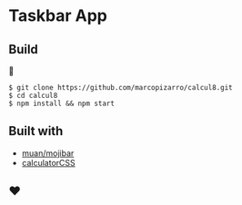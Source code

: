 # Taskbar App

<!---
## Install

#### :triangular_flag_on_post: Download and drag

[Download the latest version for Mac on the releases page](https://github.com/marcopizarro/taskbarapp/releases) (and drag into your apps folder.)



#### :triangular_flag_on_post: Launch Mojibar

Go into your apps folder and select Mojibar (Mac shortcut: use command-space bar, then type Mojibar in the spotlight search field). Mojibar will display in the menubar at the top right corner of your screen.

## Usage

<kbd>control + shift + space</kbd><br>
Open app.

<kbd>command + ,</kbd><br>
Open preference (while window is open).

<kbd>👆/👇/👈/👉</kbd><br>
Navigate between emojis.

<kbd>esc</kbd><br>
Exit.

<kbd>command + q</kbd><br>
Quit Mojibar (while window is open).

--->
## Build

:construction:

```
$ git clone https://github.com/marcopizarro/calcul8.git
$ cd calcul8
$ npm install && npm start

```

## Built with


- [muan/mojibar](https://github.com/muan/mojibar)
- [calculatorCSS](https://codepen.io/kushsolitary/pen/JIHcn)

## :heart:
